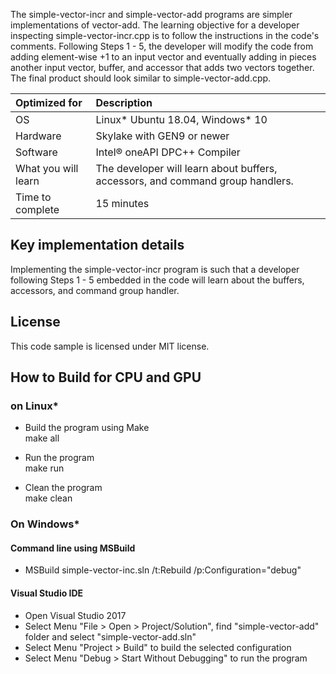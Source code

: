 The simple-vector-incr and simple-vector-add programs are simpler implementations of vector-add.  The learning objective for a developer inspecting simple-vector-incr.cpp is to follow the instructions in the code's comments. Following Steps 1 - 5, the developer will modify the code from adding element-wise +1 to an input vector and eventually adding in pieces another input vector, buffer, and accessor that adds two vectors together.  The final product should look similar to simple-vector-add.cpp.
  
| Optimized for                       | Description
|:---                               |:---
| OS                                | Linux* Ubuntu 18.04, Windows* 10
| Hardware                          | Skylake with GEN9 or newer
| Software                          | Intel&reg; oneAPI DPC++ Compiler
| What you will learn               | The developer will learn about buffers, accessors, and command group handlers.
| Time to complete                  | 15 minutes  
  
## Key implementation details 
Implementing the simple-vector-incr program is such that a developer following Steps 1 - 5 embedded in the code will learn about the buffers, accessors, and command group handler.

## License  
This code sample is licensed under MIT license. 

## How to Build for CPU and GPU 

### on Linux*  
   * Build the program using Make  
    make all  

   * Run the program  
    make run  

   * Clean the program  
    make clean 

### On Windows*

#### Command line using MSBuild

*  MSBuild simple-vector-inc.sln /t:Rebuild /p:Configuration="debug"

#### Visual Studio IDE

* Open Visual Studio 2017
* Select Menu "File > Open > Project/Solution", find "simple-vector-add" folder and select "simple-vector-add.sln"
* Select Menu "Project > Build" to build the selected configuration
* Select Menu "Debug > Start Without Debugging" to run the program

